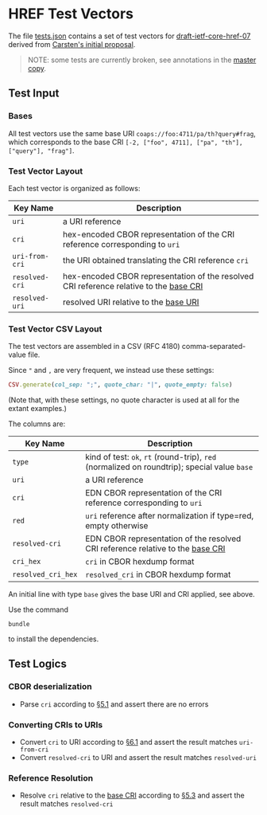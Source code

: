 # HREF Test Vectors

The file [tests.json](tests.json) contains a set of test vectors for [draft-ietf-core-href-07](https://www.ietf.org/archive/id/draft-ietf-core-href-07.html) derived from [Carsten's initial proposal](https://notes.ietf.org/2Y2YyFstQ5uenofIGBa4IQ).

> NOTE: some tests are currently broken, see annotations in the [master copy](https://notes.ietf.org/2Y2YyFstQ5uenofIGBa4IQ).

## Test Input

### Bases

All test vectors use the same base URI `coaps://foo:4711/pa/th?query#frag`, which corresponds to the base CRI `[-2, ["foo", 4711], ["pa", "th"], ["query"], "frag"]`.

### Test Vector Layout

Each test vector is organized as follows:

| Key Name | Description |
| --- | --- |
| `uri` | a URI reference |
| `cri` | hex-encoded CBOR representation of the CRI reference corresponding to `uri` |
| `uri-from-cri` | the URI obtained translating the CRI reference `cri` |
| `resolved-cri` | hex-encoded CBOR representation of the resolved CRI reference relative to the [base CRI](#bases) |
| `resolved-uri` | resolved URI relative to the [base URI](#bases) |

### Test Vector CSV Layout

The test vectors are assembled in a CSV (RFC 4180)
comma-separated-value file.

Since `"` and `,` are very frequent, we instead use these settings:

```ruby
CSV.generate(col_sep: ";", quote_char: "|", quote_empty: false)
```

(Note that, with these settings, no quote character is used at all for
the extant examples.)

The columns are:

| Key Name            | Description                                                                                      |
| ---                 | ---                                                                                              |
| `type`              | kind of test: `ok`, `rt` (round-trip), `red` (normalized on roundtrip); special value `base`   |
| `uri`               | a URI reference                                                                                  |
| `cri`               | EDN CBOR representation of the CRI reference corresponding to `uri`              |
| `red`       | `uri` reference after normalization if type=red, empty otherwise     |
| `resolved-cri`      | EDN CBOR representation of the resolved CRI reference relative to the [base CRI](#bases) |
| `cri_hex` | `cri` in CBOR hexdump format                                                  |
| `resolved_cri_hex`  | `resolved_cri` in CBOR hexdump format              |

An initial line with type `base` gives the base URI and CRI applied, see above.

Use the command

    bundle

to install the dependencies.

## Test Logics

### CBOR deserialization

* Parse `cri` according to [§5.1](https://www.ietf.org/archive/id/draft-ietf-core-href-07.html#section-5.1) and assert there are no errors

### Converting CRIs to URIs

* Convert `cri` to URI according to [§6.1](https://www.ietf.org/archive/id/draft-ietf-core-href-07.html#section-6.1) and assert the result matches `uri-from-cri`
* Convert `resolved-cri` to URI and assert the result matches `resolved-uri`

### Reference Resolution

* Resolve `cri` relative to the [base CRI](#bases) according to [§5.3](https://www.ietf.org/archive/id/draft-ietf-core-href-07.html#section-5.3) and assert the result matches `resolved-cri`
